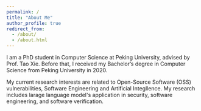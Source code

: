```yaml
---
permalink: /
title: "About Me"
author_profile: true
redirect_from: 
  - /about/
  - /about.html
---
```


I am a PhD student in Computer Science at Peking University, advised by Prof. Tao Xie. Before that, I received my Bachelor’s degree in Computer Science from Peking University in 2020.


My current research interests are related to Open-Source Software (OSS) vulnerabilities, Software Engineering and Artificial Integllence. My research includes larage language model's application in security, software engineering, and software verification.
